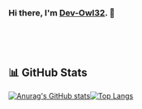 ### Hi there, I'm [Dev-Owl32](https://github.com/Dev-Owl32). 👋

<p>&nbsp</p>
<p>&nbsp</p>

## 📊 GitHub Stats

[![Anurag's GitHub stats](https://github-readme-stats.vercel.app/api?username=Dev-Owl32&show_icons=true&theme=cobalt&icon_color=c36be3&hide_border=none&text_color=33c6d4)](#)[![Top Langs](https://github-readme-stats.vercel.app/api/top-langs/?username=anuraghazra&layout=compact)](https://github.com/anuraghazra/github-readme-stats)

